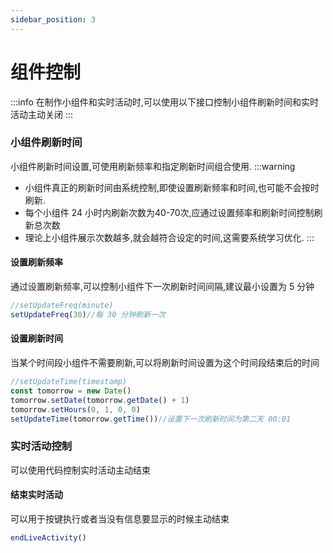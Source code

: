 ```yaml
---
sidebar_position: 3
---
```

# 组件控制
:::info
在制作小组件和实时活动时,可以使用以下接口控制小组件刷新时间和实时活动主动关闭
:::
### 小组件刷新时间
小组件刷新时间设置,可使用刷新频率和指定刷新时间组合使用.
:::warning
- 小组件真正的刷新时间由系统控制,即使设置刷新频率和时间,也可能不会按时刷新.
- 每个小组件 24 小时内刷新次数为40-70次,应通过设置频率和刷新时间控制刷新总次数
- 理论上小组件展示次数越多,就会越符合设定的时间,这需要系统学习优化.
:::
#### 设置刷新频率
通过设置刷新频率,可以控制小组件下一次刷新时间间隔,建议最小设置为 5 分钟
``` js
//setUpdateFreq(minute)
setUpdateFreq(30)//每 30 分钟刷新一次
```
#### 设置刷新时间
当某个时间段小组件不需要刷新,可以将刷新时间设置为这个时间段结束后的时间
``` js
//setUpdateTime(timestamp)
const tomorrow = new Date()
tomorrow.setDate(tomorrow.getDate() + 1)
tomorrow.setHours(0, 1, 0, 0)
setUpdateTime(tomorrow.getTime())//设置下一次刷新时间为第二天 00:01
```

### 实时活动控制
可以使用代码控制实时活动主动结束
#### 结束实时活动
可以用于按键执行或者当没有信息要显示的时候主动结束
``` js
endLiveActivity()
```